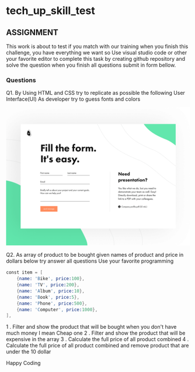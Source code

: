 # tech_up_skill_test

## ASSIGNMENT

This work is about to test if you match with our training when you finish this challenge, you have everything we want so Use visual studio code or other your favorite editor to complete this task by creating github repository and solve the question when you finish all questions submit in form bellow.

### Questions

Q1. By Using HTML and CSS try to replicate as possible the following User Interface(UI)
As developer try to guess fonts and colors

<!-- ![User Interface](https://mbcreative.ca/blog/wp-content/uploads/2019/11/form_4x.png) -->

![User Interface](https://raw.githubusercontent.com/elpacificmb/tech_up_skill_test/main/userinterface.png)

Q2. As array of product to be bought given names of product and price in dollars below try answer all questions Use your favorite programming

```s
const item = [
    {name: 'Bike', price:100},
    {name: 'TV', price:200},
    {name: 'Album', price:10},
    {name: 'Book', price:5},
    {name: 'Phone', price:500},
    {name: 'Computer', price:1000},
],
```

1 . Filter and show the product that will be bought when you don't have much money I mean Cheap one
2 . Filter and show the product that will be expensive in the array
3 . Calculate the full price of all product combined
4 . Calculate the full price of all product combined and remove product that are under the 10 dollar

Happy Coding
